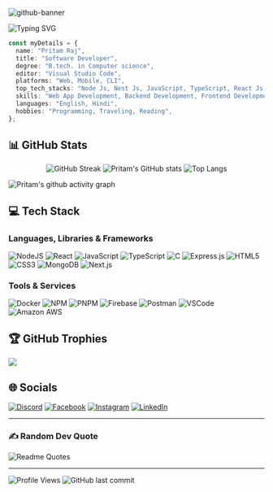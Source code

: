 ![github-banner](https://github.com/pritam707/image/blob/main/Banner.gif?raw=true)

![Typing SVG](https://readme-typing-svg.herokuapp.com?font=Fira+Code&pause=1000&random=false&width=435&lines=Node+Js+Developer;Backend+Developer;Full+Stack+Developer;Software+Developer)

```typescript
const myDetails = {
  name: "Pritam Raj",
  title: "Software Developer",
  degree: "B.tech. in Computer science",
  editor: "Visual Studio Code",
  platforms: "Web, Mobile, CLI",
  top_tech_stacks: "Node Js, Nest Js, JavaScript, TypeScript, React Js, MongoDB, SQL, Next.js, HTML, CSS",
  skills: "Web App Development, Backend Development, Frontend Development",
  languages: "English, Hindi",
  hobbies: "Programming, Traveling, Reading",
};
```

## 📊 GitHub Stats

<div align="center">
  
![GitHub Streak](http://github-readme-streak-stats.herokuapp.com?user=pritam707&theme=chartreuse-dark&hide_border=true&date_format=M%20j%5B%2C%20Y%5D) ![Pritam's GitHub stats](https://github-readme-stats.vercel.app/api?username=pritam707&theme=chartreuse-dark&hide_border=true&show_icons=true) ![Top Langs](https://github-readme-stats.vercel.app/api/top-langs/?username=pritam707&layout=compact&hide_border=true&theme=chartreuse-dark)

 </div>
  
<!-- Contribution Graph -->
![Pritam's github activity graph](https://github-readme-activity-graph.vercel.app/graph?username=pritam707&theme=github-compact)

<!-- Tech Stack -->

## 💻 Tech Stack

### Languages, Libraries & Frameworks

![NodeJS](https://img.shields.io/badge/node.js-6DA55F?style=for-the-badge&logo=node.js&logoColor=white) ![React](https://img.shields.io/badge/react-%2320232a.svg?style=for-the-badge&logo=react&logoColor=%2361DAFB) ![JavaScript](https://img.shields.io/badge/javascript-%23323330.svg?style=for-the-badge&logo=javascript&logoColor=%23F7DF1E) ![TypeScript](https://img.shields.io/badge/TypeScript-007ACC?style=for-the-badge&logo=typescript&logoColor=white) ![C](https://img.shields.io/badge/c-%2300599C.svg?style=for-the-badge&logo=c&logoColor=white)  ![Express.js](https://img.shields.io/badge/express.js-%23404d59.svg?style=for-the-badge&logo=express&logoColor=%2361DAFB) ![HTML5](https://img.shields.io/badge/html5-%23E34F26.svg?style=for-the-badge&logo=html5&logoColor=white) ![CSS3](https://img.shields.io/badge/css3-%231572B6.svg?style=for-the-badge&logo=css3&logoColor=white) ![MongoDB](https://img.shields.io/badge/MongoDB-%234ea94b.svg?style=for-the-badge&logo=mongodb&logoColor=white) ![Next.js](https://img.shields.io/badge/next.js-000000?style=for-the-badge&logo=nextdotjs&logoColor=white)

### Tools & Services

![Docker](https://img.shields.io/badge/Docker-2CA5E0?style=for-the-badge&logo=docker&logoColor=white) ![NPM](https://img.shields.io/badge/NPM-%23000000.svg?style=for-the-badge&logo=npm&logoColor=white) ![PNPM](https://img.shields.io/badge/pnpm-yellow?style=for-the-badge&logo=pnpm&logoColor=white) ![Firebase](https://img.shields.io/badge/firebase-%23039BE5.svg?style=for-the-badge&logo=firebase) ![Postman](https://img.shields.io/badge/Postman-FF6C37?style=for-the-badge&logo=postman&logoColor=white) ![VSCode](https://img.shields.io/badge/VSCode-0078D4?style=for-the-badge&logo=visual%20studio%20code&logoColor=white) ![Amazon AWS](https://img.shields.io/badge/Amazon_AWS-FF9900?style=for-the-badge&logo=amazonaws&logoColor=white)


<!-- GitHub Trophies -->

## 🏆 GitHub Trophies

![](https://github-profile-trophy.vercel.app/?username=pritam707&theme=discord&no-frame=true&no-bg=true&margin-w=4)

<!-- Socials -->

## 🌐 Socials

[![Discord](https://img.shields.io/badge/Discord-%237289DA.svg?logo=discord&logoColor=white&style=for-the-badge)](https://www.discordapp.com/users/pritam_raj) [![Facebook](https://img.shields.io/badge/Facebook-%231877F2.svg?logo=Facebook&logoColor=white&style=for-the-badge)](https://facebook.com/pritamkumarraj222) [![Instagram](https://img.shields.io/badge/Instagram-%23E4405F.svg?logo=Instagram&logoColor=white&style=for-the-badge)](https://instagram.com/primtam_raj) [![LinkedIn](https://img.shields.io/badge/LinkedIn-%230077B5.svg?logo=linkedin&logoColor=white&style=for-the-badge)](https://linkedin.com/in/pritamraj) 

<hr/>

<!-- Random Dev Quote -->

### ✍️ Random Dev Quote

![Readme Quotes](https://quotes-github-readme.vercel.app/api?type=horizontal&theme=chartreuse-dark&hide_border=true&show_icons=true)

<hr/>

<!-- Status -->

![Profile Views](https://komarev.com/ghpvc/?username=pritam707)
![GitHub last commit](https://img.shields.io/github/last-commit/pritam707/pritam707)